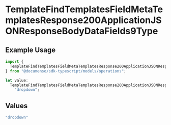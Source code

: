 # TemplateFindTemplatesFieldMetaTemplatesResponse200ApplicationJSONResponseBodyDataFields9Type

## Example Usage

```typescript
import {
  TemplateFindTemplatesFieldMetaTemplatesResponse200ApplicationJSONResponseBodyDataFields9Type,
} from "@documenso/sdk-typescript/models/operations";

let value:
  TemplateFindTemplatesFieldMetaTemplatesResponse200ApplicationJSONResponseBodyDataFields9Type =
    "dropdown";
```

## Values

```typescript
"dropdown"
```